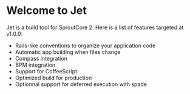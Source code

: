 # Welcome to Jet

Jet is a build tool for SproutCore 2.
Here is a list of features targeted at v1.0.0:

* Rails-like conventions to organize your application code
* Automatic app building when files change
* Compass integration
* BPM integration
* Support for CoffeeScript
* Optimized build for production
* Optionnal support for deferred execution with spade
